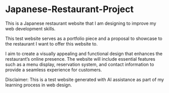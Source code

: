 # Japanese-Restaurant-Project
This is a Japanese restaurant website that I am designing to improve my web development skills.

This test website serves as a portfolio piece and a proposal to showcase to the restaurant I want to offer this website to.

I aim to create a visually appealing and functional design that enhances the restaurant’s online presence. The website will include essential features such as a menu display, reservation system, and contact information to provide a seamless experience for customers.

Disclaimer: This is a test website generated with AI assistance as part of my learning process in web design.
